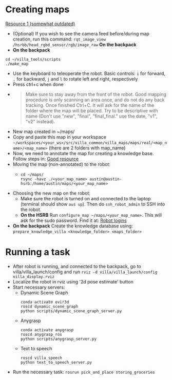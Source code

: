 # Creating maps

[Resource 1 (somewhat outdated)](https://github.com/AustinVillaatHome/Robocup_Integrated_Systems/blob/master/Robocup_Competition_Doc.md#1-before-the-competitionsetup-days)

 - (Optional) If you wish to see the camera feed before/during map creation, run this command: `rqt_image_view /hsrbb/head_rgbd_sensor/rgb/image_raw` **On the backpack**
 - **On the backpack** 
  ```
  cd ~/villa_tools/scripts
  ./make_map
  ```
   - Use the keyboard to teleoperate the robot. Basic controls: `i` for forward, `,` for backward, `j` and `l` to rotate left and right, respectively
   - Press ctrl+c when done
   - > Make sure to stay away from the front of the robot. Good mapping procedure is only scanning an area once, and do not do any back tracking. Once finished Ctrl+C. It will ask for the name of the folder where the map will be placed. Try to be descriptive with name (Don't use "new", "final", "final_final." use the date, "v1", "v2" instead).
   - New map created in ~/maps/
 - Copy and paste this map in your workspace `~/workspaces/<your_ws>/src/villa_common/villa_maps/maps/real/<map_name>/<map_name>` (there are 2 folders with map_name)
 - Now, we need to annotate the map for creating a knowledge base. Follow steps in: [Good resource](https://github.com/utexas-bwi/knowledge_representation/blob/master/doc/annotating_maps.md)
 - Moving the map (non-annotated) to the robot:
   - ```
     cd ~/maps/
     rsync -havz ./<your_map_name> austin@austin-hsrb:/home/austin/maps/<your_map_name>
     ```
 - Choosing the new map on the robot:
   - Make sure the robot is turned on and connected to the laptop (terminal should show `aus up`). Then do `ssh_robot_admin` to SSH into the robot.
   - **On the HSRB** Run `configure_map ~/maps/<your_map_name>`. This will ask for the sudo password. Find it at: [Robot logins](https://github.com/AustinVillaatHome/documentation/wiki/Accounts)
 - **On the backpack** Create the knowledge database using: `prepare_knowledge_villa <knowledge_folder> <maps_folder>`

# Running a task

- After robot is running, and connected to the backpack, go to villa/villa_launch/config and run
`rviz -d villa/villa_launch/config villa_display.rviz`
- Localize the robot in rviz using '2d pose estimate' button
- Start necessary servers:
  - Dynamic Scene Graph
    ```
    conda activate ovir3d
    roscd dynamic_scene_graph
    python scripts/dynamic_scene_graph_server.py
    ```
  - Anygrasp
    ```
    conda activate anygrasp
    roscd anygrasp_ros
    python scripts/anygrasp_server.py
    ```
  - Text to speech
    ```
    roscd villa_speech
    python text_to_speech_server.py
    ```
- Run the necessary task: `rosrun pick_and_place storing_groceries`
